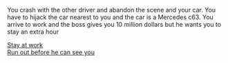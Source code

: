You crash with the other driver and abandon the scene and your car. You have to hijack the car nearest to you and the car is a Mercedes c63. You arrive to work and the boss gives you 10 million dollars but he wants you to stay an extra hour

[Stay at work](stay-at-work.md)  
[Run out before he can see you](run-away-md)